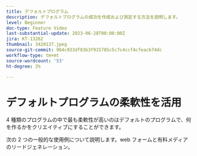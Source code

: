 ```yaml
---
title: デフォルトプログラム
description: デフォルトプログラムの成功を作成および測定する方法を説明します。
level: Beginner
doc-type: Feature Video
last-substantial-update: 2023-06-28T00:00:00Z
jira: KT-13262
thumbnail: 3420137.jpeg
source-git-commit: 964c933df83b3f915785c5c7c4ccf4cfeacb74dc
workflow-type: tm+mt
source-wordcount: '53'
ht-degree: 3%

---
```



# デフォルトプログラムの柔軟性を活用


4 種類のプログラムの中で最も柔軟性が高いのはデフォルトのプログラムで、何を作るかをクリエイティブにすることができます。

次の 2 つの一般的な使用例について説明します。web フォームと有料メディアのリードジェネレーション。